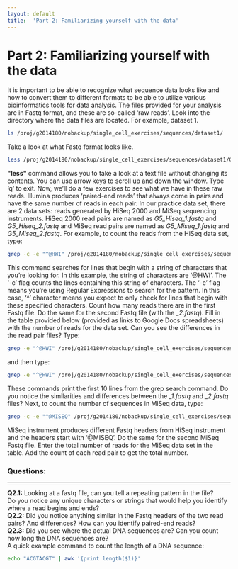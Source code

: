 ```yaml
---
layout: default
title:  'Part 2: Familiarizing yourself with the data'
---
```


# Part 2: Familiarizing yourself with the data

It is important to be able to recognize what sequence data looks like and how to convert them to different formats to be able to utilize various bioinformatics tools for data analysis. 
The files provided for your analysis are in Fastq format, and these are so-called ‘raw reads’. 
Look into the directory where the data files are located. For example, dataset 1.

```sh
ls /proj/g2014180/nobackup/single_cell_exercises/sequences/dataset1/
```

Take a look at what Fastq format looks like.

```sh
less /proj/g2014180/nobackup/single_cell_exercises/sequences/dataset1/G5_Hiseq_1.fastq
```

**"less"** command allows you to take a look at a text file without changing its contents. 
You can use arrow keys to scroll up and down the window. Type ‘q’ to exit. 
Now, we’ll do a few exercises to see what we have in these raw reads. 
Illumina produces ‘paired-end reads’ that always come in pairs and have the same number of reads in each pair. 
In our practice data set, there are 2 data sets: reads generated by HiSeq 2000 and MiSeq sequencing instruments. 
HiSeq 2000 read pairs are named as *G5_Hiseq_1.fastq* and *G5_Hiseq_2.fastq* and 
MiSeq read pairs are named as *G5_Miseq_1.fastq* and *G5_Miseq_2.fastq*. 
For example, to count the reads from the HiSeq data set, type:

```sh
grep -c -e "^@HWI" /proj/g2014180/nobackup/single_cell_exercises/sequences/dataset1/G5_Hiseq_1.fastq
```

This command searches for lines that begin with a string of characters that you’re looking for. In this example, the string of characters are ‘@HWI’. 
The ‘-c’ flag counts the lines containing this string of characters. The ‘-e’ flag means you’re using Regular Expressions to search for the pattern. 
In this case, ‘^’ character means you expect to only check for lines that begin with these specified characters. 
Count how many reads there are in the first Fastq file. Do the same for the second Fastq file (with the *_2.fastq*). 
Fill in the table provided below (provided as links to Google Docs spreadsheets) with the number of reads for the data set. 
Can you see the differences in the read pair files? Type:

```sh
grep -e "^@HWI" /proj/g2014180/nobackup/single_cell_exercises/sequences/dataset1/G5_Hiseq_1.fastq | head
```

and then type:

```sh
grep -e "^@HWI" /proj/g2014180/nobackup/single_cell_exercises/sequences/dataset1/G5_Hiseq_2.fastq | head
```

These commands print the first 10 lines from the grep search command. Do you notice the similarities and differences between the *_1.fastq* and *_2.fastq* files? 
Next, to count the number of sequences in MiSeq data, type:

```sh
grep -c -e "^@MISEQ" /proj/g2014180/nobackup/single_cell_exercises/sequences/dataset2/G5_Miseq_1.fastq
```

MiSeq instrument produces different Fastq headers from HiSeq instrument and the headers start with ‘@MISEQ’. 
Do the same for the second MiSeq Fastq file. Enter the total number of reads for the MiSeq data set in the table. 
Add the count of each read pair to get the total number.

### Questions:
---

__Q2.1:__ Looking at a fastq file, can you tell a repeating pattern in the file?  
Do you notice any unique characters or strings that would help you identify where a read begins and ends?  
__Q2.2:__ Did you notice anything similar in the Fastq headers of the two read pairs? And differences? How can you identify paired-end reads?  
__Q2.3:__ Did you see where the actual DNA sequences are? Can you count how long the DNA sequences are?  
A quick example command to count the length of a DNA sequence:

```sh
echo "ACGTACGT" | awk '{print length($1)}'
```